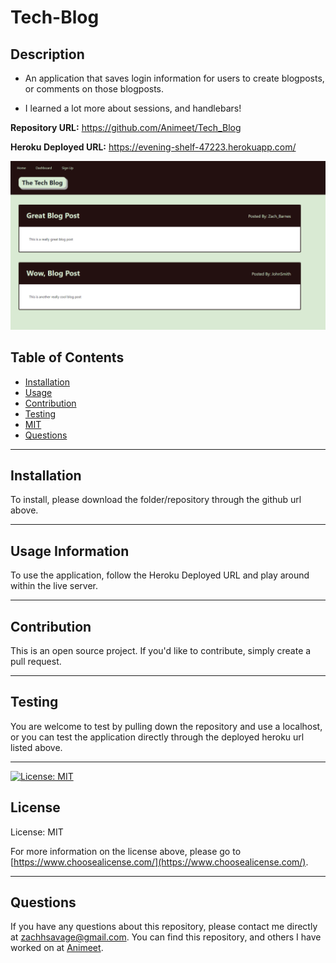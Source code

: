 # **Tech-Blog**

  ## **Description**
  - An application that saves login information for users to create blogposts, or comments on those blogposts.

  - I learned a lot more about sessions, and handlebars!

**Repository URL:** https://github.com/Animeet/Tech_Blog

**Heroku Deployed URL:** https://evening-shelf-47223.herokuapp.com/

  ![Tech Blog Screenshot](./public/images/TheTechBlog.png)

  ## Table of Contents
  - [Installation](#installation)
  - [Usage](#usage)
  - [Contribution](#contribution)
  - [Testing](#testing)
  - [MIT](https://opensource.org/licenses/MIT)
  - [Questions](#questions)

  ---

  ## **Installation**
  To install, please download the folder/repository through the github url above.

  ---

  ## **Usage Information**
  To use the application, follow the Heroku Deployed URL and play around within the live server.


  ---
  
  ## **Contribution**
  This is an open source project. If you'd like to contribute, simply create a pull request.


  ---

  ## **Testing**
  You are welcome to test by pulling down the repository and use a localhost, or you can test the application directly through the deployed heroku url listed above.


  ---

  [![License: MIT](https://img.shields.io/badge/License-MIT-yellow.svg)](https://opensource.org/licenses/MIT)
   ## **License**
  License: MIT

  For more information on the license above, please go to [https://www.choosealicense.com/](https://www.choosealicense.com/).

  ---

  ## **Questions**
  If you have any questions about this repository, please contact me directly at [zachhsavage@gmail.com](mailto:zachhsavage@gmail.com).
  You can find this repository, and others I have worked on at [Animeet](https://www.github.com/Animeet).
